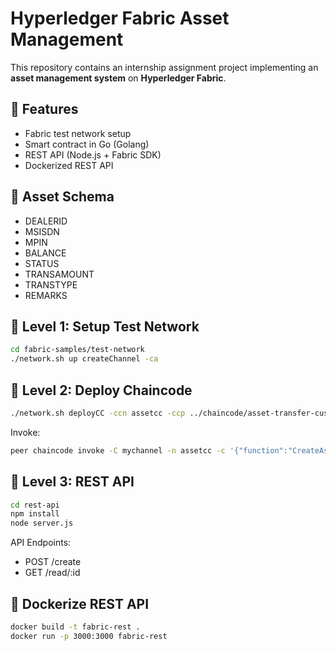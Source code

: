 # Hyperledger Fabric Asset Management

This repository contains an internship assignment project implementing an **asset management system** on **Hyperledger Fabric**.

## 🚀 Features
- Fabric test network setup
- Smart contract in Go (Golang)
- REST API (Node.js + Fabric SDK)
- Dockerized REST API

## 🧩 Asset Schema
- DEALERID
- MSISDN
- MPIN
- BALANCE
- STATUS
- TRANSAMOUNT
- TRANSTYPE
- REMARKS

## 🔹 Level 1: Setup Test Network
```bash
cd fabric-samples/test-network
./network.sh up createChannel -ca
```

## 🔹 Level 2: Deploy Chaincode
```bash
./network.sh deployCC -ccn assetcc -ccp ../chaincode/asset-transfer-custom -ccl go
```

Invoke:
```bash
peer chaincode invoke -C mychannel -n assetcc -c '{"function":"CreateAsset","Args":["D001","999888777","1234","5000","ACTIVE","0","NA","Initial balance"]}'
```

## 🔹 Level 3: REST API
```bash
cd rest-api
npm install
node server.js
```

API Endpoints:
- POST /create
- GET /read/:id

## 🐳 Dockerize REST API
```bash
docker build -t fabric-rest .
docker run -p 3000:3000 fabric-rest
```
